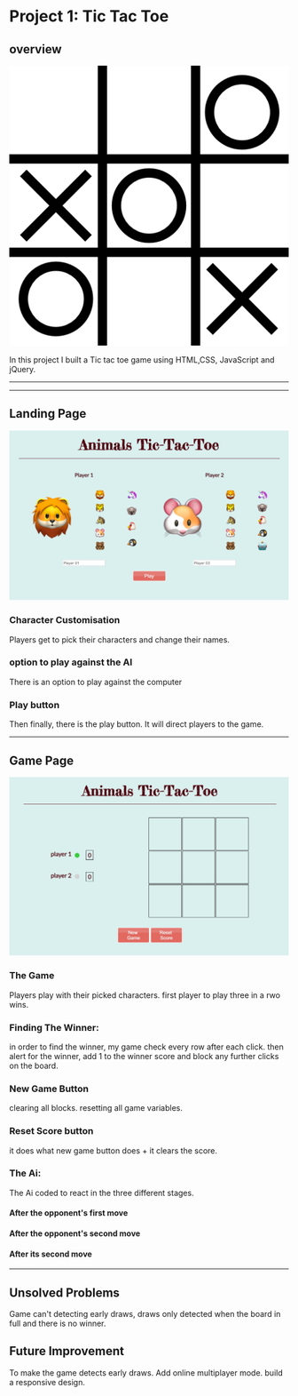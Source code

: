 # Project 1: Tic Tac Toe
## overview 



![alt text](Images/tic-tac-toe.png "Tic-Tac-Toe")

In this project I built a Tic tac toe game using HTML,CSS, JavaScript and jQuery. 


***
***



## Landing Page

![alt text](Images/landingpage.png "Tic-Tac-Toe")

### Character Customisation 
Players get to pick their characters and change their names.

### option to play against the AI
There is an option to play against the computer 

### Play button 
Then finally, there is the play button. It will direct players to the game. 

***

## Game Page 

![alt text](Images/game.png "Tic-Tac-Toe")

### The Game
Players play with their picked characters. first player to play three in a rwo wins.

### Finding The Winner:
in order to find the winner, my game check every row after each click. then alert for the winner, add 1 to the winner score and block any further clicks on the board.

### New Game Button
clearing all blocks. resetting all game variables.

### Reset Score button
it does what new game button does + it clears the score.

### The Ai:
The Ai coded to react in the three different stages.
#### After the opponent's first move
#### After the opponent's second move
#### After its second move

***

## Unsolved Problems 
Game can't detecting early draws, draws only detected when the board in full and there is no winner.


## Future Improvement 
To make the game detects early draws.
Add online multiplayer mode.
build a responsive design.



